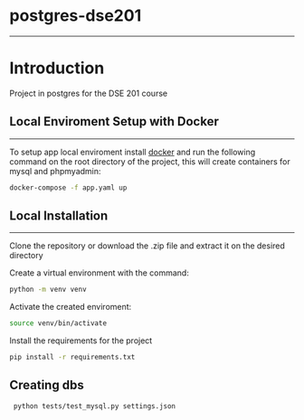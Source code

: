 # postgres-dse201

---

# Introduction

Project in postgres for the DSE 201 course


## Local Enviroment Setup with Docker
___

To setup app local enviroment install [docker](https://docs.docker.com/get-docker/)
and run the following command on the root directory of the project, this will create
containers for mysql and phpmyadmin:

```bash
docker-compose -f app.yaml up
```

## Local Installation
___

Clone the repository or download the .zip file and extract it on the desired directory


Create a virtual environment with the command:

```bash
python -m venv venv
```

Activate the created enviroment:

```bash
source venv/bin/activate
```

Install the requirements for the project

```bash
pip install -r requirements.txt
```

## Creating dbs

```bash
 python tests/test_mysql.py settings.json
 ```
